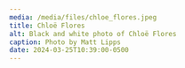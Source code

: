 ```yaml
---
media: /media/files/chloe_flores.jpeg
title: Chloë Flores
alt: Black and white photo of Chloë Flores
caption: Photo by Matt Lipps
date: 2024-03-25T10:39:00-0500
---
```

